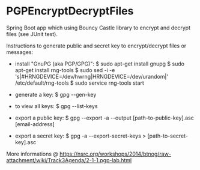 # PGPEncryptDecryptFiles
Spring Boot app which using Bouncy Castle library to encrypt and decrypt files (see JUnit test).

Instructions to generate public and secret key to encrypt/decrypt files or messages:

- install "GnuPG (aka PGP/GPG)": 
	$ sudo apt-get install gnupg $ sudo apt-get install rng-tools $ sudo sed -i -e 's|#HRNGDEVICE=/dev/hwrng|HRNGDEVICE=/dev/urandom|' /etc/default/rng-tools $ sudo service rng-tools start

- generate a key: 
	$ gpg --gen-key

- to view all keys: 
	$ gpg --list-keys

- export a public key: 
	$ gpg --export -a --output [path-to-public-key].asc [email-address]

- export a secret key: 
	$ gpg -a --export-secret-keys > [path-to-secret-key].asc

More informations @ https://nsrc.org/workshops/2014/btnog/raw-attachment/wiki/Track3Agenda/2-1-1.pgp-lab.html
